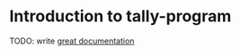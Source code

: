 # Introduction to tally-program

TODO: write [great documentation](http://jacobian.org/writing/what-to-write/)
